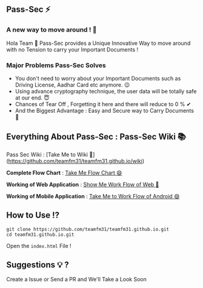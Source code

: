 ## Pass-Sec ⚡
### A new way to move around ! 🙌 

Hola Team 👋 
Pass-Sec provides a Unique Innovative Way to move around with no Tension to carry your Important Documents !

### Major Problems Pass-Sec Solves

- You don't need to worry about your Important Documents such as Driving License, Aadhar Card etc anymore. 😉 
- Using advance cryptography technique, the user data will be totally safe at our end. 😇 
- Chances of Tear Off , Forgetting it here and there will reduce to 0 % ✔ 
- And the Biggest Advantage : Easy and Secure way to Carry Documents 🤩 


## Everything About Pass-Sec : Pass-Sec Wiki 📚

Pass Sec Wiki : [Take Me to Wiki :100:] (https://github.com/teamfm31/teamfm31.github.io/wiki)

**Complete Flow Chart** : [Take Me Flow Chart :smile: ](https://github.com/teamfm31/teamfm31.github.io/wiki/Flowchart)

**Working of Web Application** : [Show Me Work Flow of Web :100: ](https://github.com/teamfm31/teamfm31.github.io/wiki/Web-Application-WorkFlow)

**Working of Mobile Application** : [Take Me to Work Flow of Android :smile: ](https://github.com/teamfm31/teamfm31.github.io/wiki/Mobile-Application-WorkFlow)


## How to Use ⁉️ 
 
`git clone https://github.com/teamfm31/teamfm31.github.io.git` <br>
`cd teamfm31.github.io.git`

Open the `index.html` File ! 

## Suggestions 💡 ?

Create a Issue or Send a PR and We'll Take a Look Soon 
